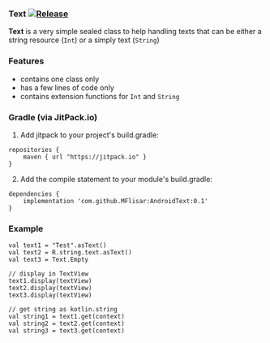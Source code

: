 ### Text [![Release](https://jitpack.io/v/MFlisar/AndroidText.svg)](https://jitpack.io/#MFlisar/AndroidText)

**Text** is a very simple sealed class to help handling texts that can be either a string resource (`Int`) or a simply text (`String`)

### Features

* contains one class only
* has a few lines of code only
* contains extension functions for `Int` and `String`

### Gradle (via JitPack.io)

1) Add jitpack to your project's build.gradle:
```
repositories {
	maven { url "https://jitpack.io" }
}
```

2) Add the compile statement to your module's build.gradle:
```
dependencies {
	implementation 'com.github.MFlisar:AndroidText:0.1'
}
```

### Example

```
val text1 = "Test".asText()
val text2 = R.string.text.asText()
val text3 = Text.Empty

// display in TextView
text1.display(textView)
text2.display(textView)
text3.display(textView)

// get string as kotlin.string
val string1 = text1.get(context)
val string2 = text2.get(context)
val string3 = text3.get(context)
